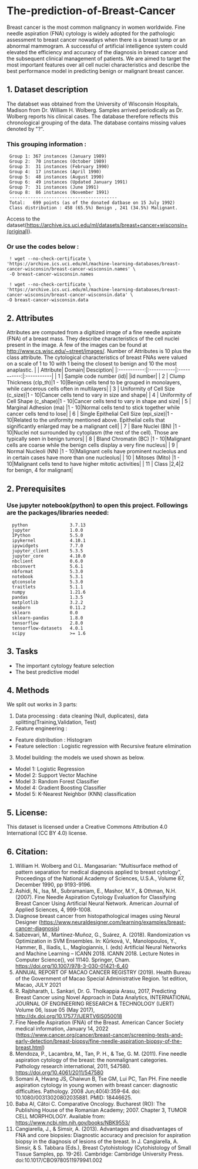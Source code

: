 # The-prediction-of-Breast-Cancer
Breast cancer is the most common malignancy in women worldwide. Fine needle aspiration (FNA) cytology is widely adopted for the pathologic assessment to breast cancer nowadays when there is a breast lump or an abnormal mammogram. A successful of artificial intelligence system could elevated the efficiency and accuracy of the diagnosis in breast cancer and the subsequent clinical management of patients. We are aimed to target the most important features over all cell nuclei characteristics and describe the best performance model in predicting benign or malignant breast cancer.

## 1. Dataset description
The databset was obtained from the University of Wisconsin Hospitals, Madison from Dr. William H. Wolberg. Samples arrived periodically as Dr. Wolberg reports his clinical cases. The database therefore reflects this chronological grouping of the data. The database contains missing values denoted by "?". 
### This grouping information :
     Group 1: 367 instances (January 1989)
     Group 2:  70 instances (October 1989)
     Group 3:  31 instances (February 1990)
     Group 4:  17 instances (April 1990)
     Group 5:  48 instances (August 1990)
     Group 6:  49 instances (Updated January 1991)
     Group 7:  31 instances (June 1991)
     Group 8:  86 instances (November 1991)
     -----------------------------------------
     Total:   699 points (as of the donated datbase on 15 July 1992) 
     Class distribution : 458 (65.5%) Benign , 241 (34.5%) Malignant.
Access to the dataset(https://archive.ics.uci.edu/ml/datasets/breast+cancer+wisconsin+(original)).
### Or use the codes below :
     ! wget --no-check-certificate \
    'https://archive.ics.uci.edu/ml/machine-learning-databases/breast-cancer-wisconsin/breast-cancer-wisconsin.names' \
     -O breast-cancer-wisconsin.names

     ! wget --no-check-certificate \
    'https://archive.ics.uci.edu/ml/machine-learning-databases/breast-cancer-wisconsin/breast-cancer-wisconsin.data' \
    -O breast-cancer-wisconsin.data


## 2. Attributes
Attributes are computed from a digitized image of a fine needle aspirate (FNA) of a breast mass. They describe characteristics of the cell nuclei present in the image. A few of the images can be found at http://www.cs.wisc.edu/~street/images/. Number of Attributes is 10 plus the class attribute. The cytological characteristics of breast FNAs were valued on a scale of 1 to 10 with 1 being the closest to benign and 10 the most anaplastic.
|  | Attribute| Domain| Desciption|
|:-----------:|:-----------|:-----------:|:-----------|
| 1 | Sample code number (id)|  |id number|
| 2 | Clump Thickness (clp_th)|1 - 10|Benign cells tend to be grouped in monolayers, while cancerous cells often in multilayers|
| 3 | Uniformity of Cell Size (c_size)|1 - 10|Cancer cells tend to vary in size and shape|
| 4 | Uniformity of Cell Shape (c_shape)|1 - 10|Cancer cells tend to vary in shape and size|
| 5 | Marginal Adhesion (ma)         |1 - 10|Normal cells tend to stick together while cancer cells tend to lose|
| 6 | Single Epithelial Cell Size (epi_size)|1 - 10|Related to the uniformity mentioned above. Epithelial cells that significantly enlarged may be a malignant cell|
| 7 | Bare Nuclei (BN)                   |1 - 10|Nuclei not surrounded by cytoplasm (the rest of the cell). Those are typically seen in benign tumors|
| 8 | Bland Chromatin (BC)               |1 - 10|Malignant cells are coarse while the benign cells display a very fine nucleus|
| 9 | Normal Nucleoli (NN)               |1 - 10|Malignant cells have prominent nucleolus and in certain cases have more than one nucleolus|
| 10 | Mitoses (Mito)                      |1 - 10|Malignant cells tend to have higher mitotic activities|
| 11 | Class                        |2,4|2 for benign, 4 for malignant|


## 2. Prerequisites
### Use jupyter notebook(python) to open this project. Followings are the packages/libraries needed:
      python                3.7.13
      jupyter               1.0.0
      IPython               5.5.0
      ipykernel             4.10.1
      ipywidgets            7.7.0
      jupyter_client        5.3.5
      jupyter_core          4.10.0
      nbclient              0.6.0
      nbconvert             5.6.1
      nbformat              5.3.0
      notebook              5.3.1
      qtconsole             5.3.0
      traitlets             5.1.1 
      numpy                 1.21.6
      pandas                1.3.5
      matplotlib            3.2.2
      seaborn               0.11.2
      sklearn               0.0
      sklearn-pandas        1.8.0
      tensorflow            2.8.0
      tensorflow-datasets   4.0.1
      scipy                 >= 1.6

## 3. Tasks
* The important cytology feature selection
* The best predictive model

## 4. Methods
We split out works in 3 parts:
1. Data processing : data cleaning (Null, duplicates), data splitting(Training,Validation, Test)
2. Feature engineering : 
* Feature distribution : Histogram
* Feature selection : Logistic regression with Recursive feature elimination
3. Model building: the models we used shown as below.
* Model 1:  Logistic Regression
* Model 2:  Support Vector Machine
* Model 3:  Random Forest Classifier
* Model 4:  Gradient Boosting Classifier
* Model 5:  K-Nearest Neighbor (KNN) classification

## 5. License:
This dataset is licensed under a Creative Commons Attribution 4.0 International (CC BY 4.0) license.

## 6. Citation:
1. William H. Wolberg and O.L. Mangasarian: "Multisurface method of pattern separation for medical diagnosis applied to breast cytology", Proceedings of the National Academy of Sciences, U.S.A., Volume 87, December 1990, pp 9193-9196.
2. Ashidi, N., Isa, M., Subramaniam, E., Mashor, M.Y., & Othman, N.H. (2007). Fine Needle Aspiration Cytology Evaluation for Classifying Breast Cancer Using Artificial Neural Network. American Journal of Applied Sciences, 4, 999-1008.
3. Diagnose breast cancer from histopathological images using Neural Designer (https://www.neuraldesigner.com/learning/examples/breast-cancer-diagnosis)
4. Sabzevari, M., Martínez-Muñoz, G., Suárez, A. (2018). Randomization vs Optimization in SVM Ensembles. In: Kůrková, V., Manolopoulos, Y., Hammer, B., Iliadis, L., Maglogiannis, I. (eds) Artificial Neural Networks and Machine Learning – ICANN 2018. ICANN 2018. Lecture Notes in Computer Science(), vol 11140. Springer, Cham. https://doi.org/10.1007/978-3-030-01421-6_40
5. ANNUAL REPORT OF MACAO CANCER REGISTRY (2019). Health Bureau of the Government of Macao Special Administrative Region. 1st edition, Macao, JULY 2021
6. R. Rajbharath, L. Sankari, Dr. G. Tholkappia Arasu, 2017, Predicting Breast Cancer using Novel Approach in Data Analytics, INTERNATIONAL JOURNAL OF ENGINEERING RESEARCH & TECHNOLOGY (IJERT) Volume 06, Issue 05 (May 2017), http://dx.doi.org/10.17577/IJERTV6IS050018
7. Fine Needle Aspiration (FNA) of the Breast. American Cancer Society medical information, January 14, 2022 (https://www.cancer.org/cancer/breast-cancer/screening-tests-and-early-detection/breast-biopsy/fine-needle-aspiration-biopsy-of-the-breast.html)
8. Mendoza, P., Lacambra, M., Tan, P. H., & Tse, G. M. (2011). Fine needle aspiration cytology of the breast: the nonmalignant categories. Pathology research international, 2011, 547580. https://doi.org/10.4061/2011/547580
9. Somani A, Hwang JS, Chaiwun B, Tse GM, Lui PC, Tan PH. Fine needle aspiration cytology in young women with breast cancer: diagnostic difficulties. Pathology. 2008 Jun;40(4):359-64. doi: 10.1080/00313020802035881. PMID: 18446625.
10. Baba AI, Câtoi C. Comparative Oncology. Bucharest (RO): The Publishing House of the Romanian Academy; 2007. Chapter 3, TUMOR CELL MORPHOLOGY. Available from: https://www.ncbi.nlm.nih.gov/books/NBK9553/
11. Cangiarella, J., & Simsir, A. (2013). Advantages and disadvantages of FNA and core biopsies: Diagnostic accuracy and precision for aspiration biopsy in the diagnosis of lesions of the breast. In J. Cangiarella, A. Simsir, & S. Tabbara (Eds.), Breast Cytohistology (Cytohistology of Small Tissue Samples, pp. 19-26). Cambridge: Cambridge University Press. doi:10.1017/CBO9780511979941.002

